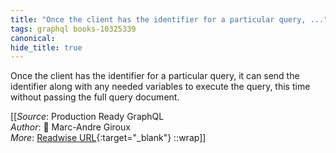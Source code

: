 ```yaml
---
title: "Once the client has the identifier for a particular query, ..."
tags: graphql books-10325339
canonical: 
hide_title: true
---
```


Once the client has the identifier for a particular query, it can send the identifier along with any needed variables to execute the query, this time without passing the full query document.


[[_Source_: Production Ready GraphQL<br>
_Author_: 📕 Marc-Andre Giroux<br>
_More_: [Readwise URL](https://readwise.io/open/210672376){:target="_blank"}
::wrap]]